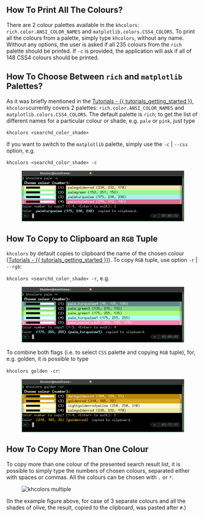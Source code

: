 ## How To Print All The Colours?

There are 2 colour palettes available in the `khcolors`: `rich.color.ANSI_COLOR_NAMES` and `matplotlib.colors.CSS4_COLORS`. To print all
the colours from a palette, simply type `khcolors`, without any name. Without
any options, the user is asked if all 235 colours from the `rich` palette
should be printed. If `-c` is provided, the application will ask if all of
148 CSS4 colours should be printed.

## How To Choose Between `rich` and `matplotlib` Palettes?

As it was briefly mentioned in the [Tutorials - {{ tutorials_getting_started }}](tutorials.md#basic-usage-options), `khcolors`currently covers
2 palettes: `rich.color.ANSI_COLOR_NAMES` and `matplotlib.colors.CSS4_COLORS`.
The default palette is `rich`; to get the list of different names
for a particular colour or shade, e.g. `pale` or `pink`, just type

    khcolors <searchd_color_shade>

If you want to switch to
the `matplotlib` palette, simply use the  `-c` | `--css` option, e.g.

    khcolors <searchd_color_shade> -c

<figure>
<img src="./assets/khcolors_pale_c.png" alt="khcolors pale -c" width="600" />
</figure>

## How To Copy to Clipboard an `RGB` Tuple

`khcolors` by default copies to clipboard the name of the chosen colour
 ([Tutorials - {{ tutorials_getting_started }}](tutorials.md#basic-usage-options)). To copy `RGB` tuple, use option `-r` | `--rgb`:

`khcolors <searchd_color_shade> -r`, e.g.

<figure>
<img src="./assets/khcolors_pale_r.png" alt="khcolors pale -r" width="600" />
</figure>

To combine both flags (i.e. to select `CSS` palette and copying `RGB` tuple),
for, e.g. golden, it is possible to type

`khcolors golden -cr`:

<figure>
<img src="./assets/khcolors_golden_cr.png" alt="khcolors golden -cr" width="600" />
</figure>

## How To Copy More Than One Colour

To copy more than one colour of the presented search result list,
it is possible to simply type the numbers of chosen colours,
separated either with spaces or commas. All the colours can be chosen
with `.` or `*`.

<figure>
<img src="./assets/khcolors_multiple_colours.png"
alt="khcolors multiple" width="600" />
</figure>

(In the example figure above, for case of 3 separate colours and all
the shades of olive, the result, copied to the clipboard,
was pasted after `#`.)
